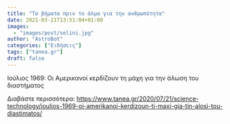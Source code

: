 ```yaml
---
title: "Τα βήματα πριν το άλμα για την ανθρωπότητα"
date: 2021-03-21T13:51:04+01:00
images:
  - "images/post/selini.jpg"
author: "AstroBot"
categories: ["Ειδήσεις"]
tags: ["tanea.gr"]
draft: false
---
```


Ιούλιος 1969: Οι Αμερικανοί κερδίζουν τη μάχη για την άλωση του διαστήματος

Διαβάστε περισσότερα: https://www.tanea.gr/2020/07/21/science-technology/ioulios-1969-oi-amerikanoi-kerdizoun-ti-maxi-gia-tin-alosi-tou-diastimatos/
